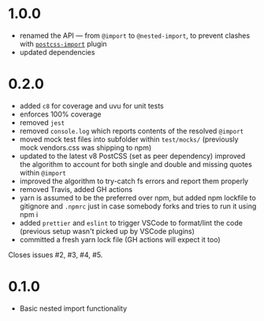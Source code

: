 # 1.0.0

- renamed the API — from `@import` to `@nested-import`, to prevent clashes with [`postcss-import`](https://github.com/postcss/postcss-import) plugin
- updated dependencies

# 0.2.0

- added `c8` for coverage and uvu for unit tests
- enforces 100% coverage
- removed `jest`
- removed `console.log` which reports contents of the resolved `@import`
- moved mock test files into subfolder within `test/mocks/` (previously mock vendors.css was shipping to npm)
- updated to the latest v8 PostCSS (set as peer dependency)
  improved the algorithm to account for both single and double and missing quotes within `@import`
- improved the algorithm to try-catch fs errors and report them properly
- removed Travis, added GH actions
- yarn is assumed to be the preferred over npm, but added npm lockfile to gitignore and `.npmrc` just in case somebody forks and tries to run it using npm i
- added `prettier` and `eslint` to trigger VSCode to format/lint the code (previous setup wasn't picked up by VSCode plugins)
- committed a fresh yarn lock file (GH actions will expect it too)

Closes issues #2, #3, #4, #5.

# 0.1.0

- Basic nested import functionality
